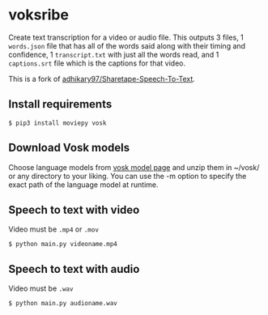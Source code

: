 # voksribe

Create text transcription for a video or audio file. This outputs 3 files, 1 `words.json` file that has all of the words said along with their timing and confidence, 1 `transcript.txt` with just all the words read, and 1 `captions.srt` file which is the captions for that video.

This is a fork of [adhikary97/Sharetape-Speech-To-Text](https://github.com/adhikary97/Sharetape-Speech-To-Text).

## Install requirements

```
$ pip3 install moviepy vosk
```

## Download Vosk models

Choose language models from [vosk model page](https://alphacephei.com/vosk/models) and unzip them in ~/vosk/ or any directory to your liking. You can use the -m option to specify the exact path of the language model at runtime.

## Speech to text with video

Video must be `.mp4` or `.mov`

```
$ python main.py videoname.mp4
```

## Speech to text with audio

Video must be `.wav`

```
$ python main.py audioname.wav
```
